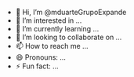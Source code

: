- 👋 Hi, I’m @mduarteGrupoExpande
- 👀 I’m interested in ...
- 🌱 I’m currently learning ...
- 💞️ I’m looking to collaborate on ...
- 📫 How to reach me ...
- 😄 Pronouns: ...
- ⚡ Fun fact: ...

<!---
mduarteGrupoExpande/mduarteGrupoExpande is a ✨ special ✨ repository because its `README.md` (this file) appears on your GitHub profile.
You can click the Preview link to take a look at your changes.
--->

